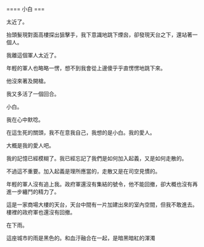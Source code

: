 ==== 小白 ===

太近了。

抬頭髮現對面高樓探出狙擊手，我下意識地跳下煙囪，卻發現天台之下，還站著一個人。

我離這個軍人太近了。

年輕的軍人也略略一愣，想不到我會從上邊傻乎乎直愣愣地跳下來。

他沒來著及開槍。

我又多活了一個回合。

小白。

我在心中默唸。

在這生死的關頭，我不在意我自己，我想的是小白。我的愛人。

大概是我的愛人吧。

我的記憶已經模糊了。我已經忘記了我們是如何加入起義，又是如何走散的。

不過這不重要。加入起義是理所應當的，走散又是在司空見慣的。

年輕的軍人沒有追上我。政府軍還沒有集結的號令，他不能回撤，卻大概也沒有再進一步纏鬥的精力了。

這是一家商場大樓的天台，天台中間有一片加建出來的室內空間，但我不敢進去。樓裡的政府軍也還沒有回撤。

在下雨。

這座城市的雨是黑色的。和血汙融合在一起，是暗黑暗紅的渾濁